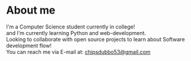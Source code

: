 # About me

I'm a Computer Science student currently in college!  
and I'm currently learning Python and web-development.  
Looking to collaborate with open source projects to learn about Software development flow!  
You can reach me via E-mail at: chipsdubbo53@gmail.com
